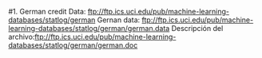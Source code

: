 
#1. German credit Data: ftp://ftp.ics.uci.edu/pub/machine-learning-databases/statlog/german
Gernan data: ftp://ftp.ics.uci.edu/pub/machine-learning-databases/statlog/german/german.data
Descripción del archivo:ftp://ftp.ics.uci.edu/pub/machine-learning-databases/statlog/german/german.doc
